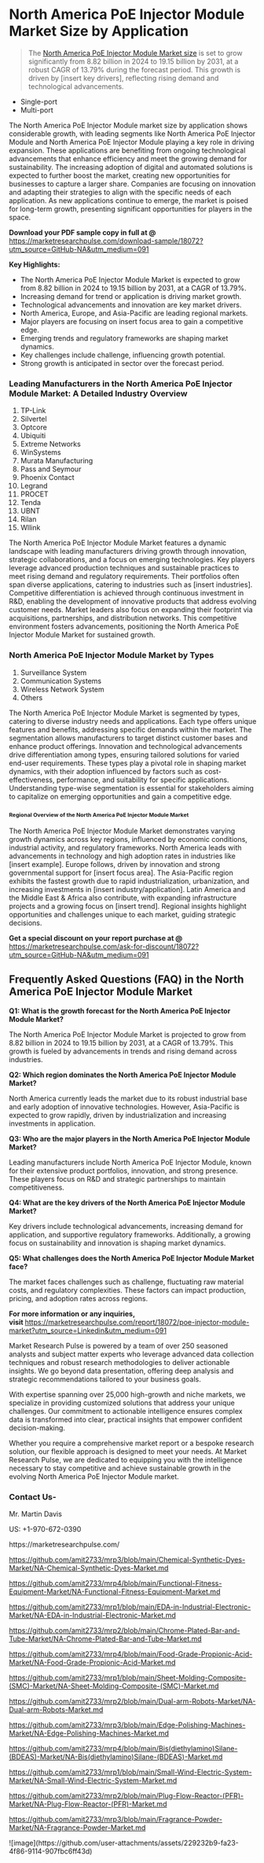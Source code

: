 <h1>North America PoE Injector Module Market&nbsp;Size by Application</h1><blockquote><p>The <a href="https://marketresearchpulse.com/download-sample/18072?utm_source=GitHub-NA&amp;utm_medium=091">North America PoE Injector Module Market size</a> is set to grow significantly from 8.82 billion in 2024 to 19.15 billion by 2031, at a robust CAGR of 13.79% during the forecast period. This growth is driven by [insert key drivers], reflecting rising demand and technological advancements.</p></blockquote><ul><li>Single-port<li> Multi-port</li></ul><p>The North America PoE Injector Module market size by application shows considerable growth, with leading segments like North America PoE Injector Module and North America PoE Injector Module playing a key role in driving expansion. These applications are benefiting from ongoing technological advancements that enhance efficiency and meet the growing demand for sustainability. The increasing adoption of digital and automated solutions is expected to further boost the market, creating new opportunities for businesses to capture a larger share. Companies are focusing on innovation and adapting their strategies to align with the specific needs of each application. As new applications continue to emerge, the market is poised for long-term growth, presenting significant opportunities for players in the space.</p><p><strong>Download your PDF sample copy in full at @ </strong><a href="https://marketresearchpulse.com/download-sample/18072?utm_source=GitHub-NA&amp;utm_medium=091">https://marketresearchpulse.com/download-sample/18072?utm_source=GitHub-NA&amp;utm_medium=091</a></p><p><strong>Key Highlights: </strong></p><ul><li>The North America PoE Injector Module Market is expected to grow from 8.82 billion in 2024 to 19.15 billion by 2031, at a CAGR of 13.79%.</li><li>Increasing demand for trend or application is driving market growth.</li><li>Technological advancements and innovation are key market drivers.</li><li>North America, Europe, and Asia-Pacific are leading regional markets.</li><li>Major players are focusing on insert focus area to gain a competitive edge.</li><li>Emerging trends and regulatory frameworks are shaping market dynamics.</li><li>Key challenges include challenge, influencing growth potential.</li><li>Strong growth is anticipated in sector over the forecast period.</li></ul><h3>Leading Manufacturers in the North America PoE Injector Module Market: A Detailed Industry Overview</h3><ol><li>TP-Link</li><li>Silvertel</li><li>Optcore</li><li>Ubiquiti</li><li>Extreme Networks</li><li>WinSystems</li><li>Murata Manufacturing</li><li>Pass and Seymour</li><li>Phoenix Contact</li><li>Legrand</li><li>PROCET</li><li>Tenda</li><li>UBNT</li><li>Rilan</li><li>Wllink</li></ol><div class="flex max-w-full flex-col flex-grow"><div class="min-h-8 text-message flex w-full flex-col items-end gap-2 whitespace-normal break-words [.text-message+&amp;]:mt-5" dir="auto" data-message-author-role="assistant" data-message-id="fd8432e4-4910-450d-b182-61b7bfb0a01f" data-message-model-slug="gpt-4o"><div class="flex w-full flex-col gap-1 empty:hidden first:pt-[3px]"><div class="markdown prose w-full break-words dark:prose-invert light"><p>The North America PoE Injector Module Market features a dynamic landscape with leading manufacturers driving growth through innovation, strategic collaborations, and a focus on emerging technologies. Key players leverage advanced production techniques and sustainable practices to meet rising demand and regulatory requirements. Their portfolios often span diverse applications, catering to industries such as [insert industries]. Competitive differentiation is achieved through continuous investment in R&amp;D, enabling the development of innovative products that address evolving customer needs. Market leaders also focus on expanding their footprint via acquisitions, partnerships, and distribution networks. This competitive environment fosters advancements, positioning the North America PoE Injector Module Market for sustained growth.</p></div></div></div></div><h3>North America PoE Injector Module Market by Types</h3><ol><li>Surveillance System<li> Communication Systems<li> Wireless Network System<li> Others</li></ol><div class="flex max-w-full flex-col flex-grow"><div class="min-h-8 text-message flex w-full flex-col items-end gap-2 whitespace-normal break-words [.text-message+&amp;]:mt-5" dir="auto" data-message-author-role="assistant" data-message-id="084470be-0bb7-4664-bddf-5156b4f41249" data-message-model-slug="gpt-4o-mini"><div class="flex w-full flex-col gap-1 empty:hidden first:pt-[3px]"><div class="markdown prose w-full break-words dark:prose-invert light"><p>The North America PoE Injector Module Market is segmented by types, catering to diverse industry needs and applications. Each type offers unique features and benefits, addressing specific demands within the market. The segmentation allows manufacturers to target distinct customer bases and enhance product offerings. Innovation and technological advancements drive differentiation among types, ensuring tailored solutions for varied end-user requirements. These types play a pivotal role in shaping market dynamics, with their adoption influenced by factors such as cost-effectiveness, performance, and suitability for specific applications. Understanding type-wise segmentation is essential for stakeholders aiming to capitalize on emerging opportunities and gain a competitive edge.</p></div></div></div></div><h3><span style="font-size: 11px;">Regional Overview of the North America PoE Injector Module Market</span></h3><div class="flex max-w-full flex-col flex-grow"><div class="min-h-8 text-message flex w-full flex-col items-end gap-2 whitespace-normal break-words [.text-message+&amp;]:mt-5" dir="auto" data-message-author-role="assistant" data-message-id="e9038762-ce64-4e30-91c9-9bd413514231" data-message-model-slug="gpt-4o-mini"><div class="flex w-full flex-col gap-1 empty:hidden first:pt-[3px]"><div class="markdown prose w-full break-words dark:prose-invert light"><p>The North America PoE Injector Module Market demonstrates varying growth dynamics across key regions, influenced by economic conditions, industrial activity, and regulatory frameworks. North America leads with advancements in technology and high adoption rates in industries like [insert example]. Europe follows, driven by innovation and strong governmental support for [insert focus area]. The Asia-Pacific region exhibits the fastest growth due to rapid industrialization, urbanization, and increasing investments in [insert industry/application]. Latin America and the Middle East &amp; Africa also contribute, with expanding infrastructure projects and a growing focus on [insert trend]. Regional insights highlight opportunities and challenges unique to each market, guiding strategic decisions.</p></div></div></div></div><p><strong>Get a special discount on your report purchase at @ </strong><a href="https://marketresearchpulse.com/ask-for-discount/18072?utm_source=GitHub-NA&amp;utm_medium=091">https://marketresearchpulse.com/ask-for-discount/18072?utm_source=GitHub-NA&amp;utm_medium=091</a></p><h2>Frequently Asked Questions (FAQ) in the North America PoE Injector Module Market</h2><p><strong>Q1: What is the growth forecast for the North America PoE Injector Module Market?</strong></p><p>The North America PoE Injector Module Market is projected to grow from 8.82 billion in 2024 to 19.15 billion by 2031, at a CAGR of 13.79%. This growth is fueled by advancements in trends and rising demand across industries.</p><p><strong>Q2: Which region dominates the North America PoE Injector Module Market?</strong></p><p>North America currently leads the market due to its robust industrial base and early adoption of innovative technologies. However, Asia-Pacific is expected to grow rapidly, driven by industrialization and increasing investments in application.</p><p><strong>Q3: Who are the major players in the North America PoE Injector Module Market?</strong></p><p>Leading manufacturers include North America PoE Injector Module, known for their extensive product portfolios, innovation, and strong presence. These players focus on R&amp;D and strategic partnerships to maintain competitiveness.</p><p><strong>Q4: What are the key drivers of the North America PoE Injector Module Market?</strong></p><p>Key drivers include technological advancements, increasing demand for application, and supportive regulatory frameworks. Additionally, a growing focus on sustainability and innovation is shaping market dynamics.</p><p><strong>Q5: What challenges does the North America PoE Injector Module Market face?</strong></p><p>The market faces challenges such as challenge, fluctuating raw material costs, and regulatory complexities. These factors can impact production, pricing, and adoption rates across regions.</p><p><strong>For more information or any inquiries, visit&nbsp;</strong><a href="https://marketresearchpulse.com/report/18072/poe-injector-module-market?utm_source=Linkedin&utm_medium=091">https://marketresearchpulse.com/report/18072/poe-injector-module-market?utm_source=Linkedin&utm_medium=091</a></p><p>Market Research Pulse is powered by a team of over 250 seasoned analysts and subject matter experts who leverage advanced data collection techniques and robust research methodologies to deliver actionable insights. We go beyond data presentation, offering deep analysis and strategic recommendations tailored to your business goals.</p><p>With expertise spanning over 25,000 high-growth and niche markets, we specialize in providing customized solutions that address your unique challenges. Our commitment to actionable intelligence ensures complex data is transformed into clear, practical insights that empower confident decision-making.</p><p>Whether you require a comprehensive market report or a bespoke research solution, our flexible approach is designed to meet your needs. At Market Research Pulse, we are dedicated to equipping you with the intelligence necessary to stay competitive and achieve sustainable growth in the evolving North America PoE Injector Module market.</p><h3><strong>Contact Us-</strong></h3><p>Mr. Martin Davis</p><p>US: +1-970-672-0390</p><p>https://marketresearchpulse.com/</p><p><a href="https://github.com/amit2733/mrp3/blob/main/Chemical-Synthetic-Dyes-Market/NA-Chemical-Synthetic-Dyes-Market.md">https://github.com/amit2733/mrp3/blob/main/Chemical-Synthetic-Dyes-Market/NA-Chemical-Synthetic-Dyes-Market.md</a></p><p><a href="https://github.com/amit2733/mrp4/blob/main/Functional-Fitness-Equipment-Market/NA-Functional-Fitness-Equipment-Market.md">https://github.com/amit2733/mrp4/blob/main/Functional-Fitness-Equipment-Market/NA-Functional-Fitness-Equipment-Market.md</a></p><p><a href="https://github.com/amit2733/mrp1/blob/main/EDA-in-Industrial-Electronic-Market/NA-EDA-in-Industrial-Electronic-Market.md">https://github.com/amit2733/mrp1/blob/main/EDA-in-Industrial-Electronic-Market/NA-EDA-in-Industrial-Electronic-Market.md</a></p><p><a href="https://github.com/amit2733/mrp2/blob/main/Chrome-Plated-Bar-and-Tube-Market/NA-Chrome-Plated-Bar-and-Tube-Market.md">https://github.com/amit2733/mrp2/blob/main/Chrome-Plated-Bar-and-Tube-Market/NA-Chrome-Plated-Bar-and-Tube-Market.md</a></p><p><a href="https://github.com/amit2733/mrp4/blob/main/Food-Grade-Propionic-Acid-Market/NA-Food-Grade-Propionic-Acid-Market.md">https://github.com/amit2733/mrp4/blob/main/Food-Grade-Propionic-Acid-Market/NA-Food-Grade-Propionic-Acid-Market.md</a></p><p><a href="https://github.com/amit2733/mrp1/blob/main/Sheet-Molding-Composite-(SMC)-Market/NA-Sheet-Molding-Composite-(SMC)-Market.md">https://github.com/amit2733/mrp1/blob/main/Sheet-Molding-Composite-(SMC)-Market/NA-Sheet-Molding-Composite-(SMC)-Market.md</a></p><p><a href="https://github.com/amit2733/mrp2/blob/main/Dual-arm-Robots-Market/NA-Dual-arm-Robots-Market.md">https://github.com/amit2733/mrp2/blob/main/Dual-arm-Robots-Market/NA-Dual-arm-Robots-Market.md</a></p><p><a href="https://github.com/amit2733/mrp3/blob/main/Edge-Polishing-Machines-Market/NA-Edge-Polishing-Machines-Market.md">https://github.com/amit2733/mrp3/blob/main/Edge-Polishing-Machines-Market/NA-Edge-Polishing-Machines-Market.md</a></p><p><a href="https://github.com/amit2733/mrp4/blob/main/Bis(diethylamino)Silane-(BDEAS)-Market/NA-Bis(diethylamino)Silane-(BDEAS)-Market.md">https://github.com/amit2733/mrp4/blob/main/Bis(diethylamino)Silane-(BDEAS)-Market/NA-Bis(diethylamino)Silane-(BDEAS)-Market.md</a></p><p><a href="https://github.com/amit2733/mrp1/blob/main/Small-Wind-Electric-System-Market/NA-Small-Wind-Electric-System-Market.md">https://github.com/amit2733/mrp1/blob/main/Small-Wind-Electric-System-Market/NA-Small-Wind-Electric-System-Market.md</a></p><p><a href="https://github.com/amit2733/mrp2/blob/main/Plug-Flow-Reactor-(PFR)-Market/NA-Plug-Flow-Reactor-(PFR)-Market.md">https://github.com/amit2733/mrp2/blob/main/Plug-Flow-Reactor-(PFR)-Market/NA-Plug-Flow-Reactor-(PFR)-Market.md</a></p><p><a href="https://github.com/amit2733/mrp3/blob/main/Fragrance-Powder-Market/NA-Fragrance-Powder-Market.md">https://github.com/amit2733/mrp3/blob/main/Fragrance-Powder-Market/NA-Fragrance-Powder-Market.md</a></p>
![image](https://github.com/user-attachments/assets/229232b9-fa23-4f86-9114-907fbc6ff43d)
